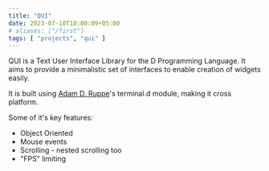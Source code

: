 ```yaml
---
title: "QUI"
date: 2023-07-10T18:00:09+05:00
# aliases: ["/first"]
tags: [ "projects", "qui" ]
---
```


QUI is a Text User Interface Library for the D Programming Language. It aims to
provide a minimalistic set of interfaces to enable creation of widgets easily.

It is built using [Adam D. Ruppe](https://github.com/adamdruppe)'s terminal.d
module, making it cross platform.

Some of it's key features:

* Object Oriented
* Mouse events
* Scrolling - nested scrolling too
* "FPS" limiting
